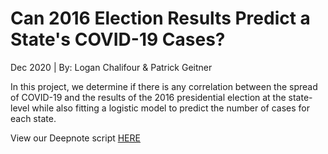 # Can 2016 Election Results Predict a State's COVID-19 Cases?
Dec 2020 | By: Logan Chalifour & Patrick Geitner

In this project, we determine if there is any correlation between the spread of COVID-19 and the results of the 2016
presidential election at the state-level while also fitting a logistic model to predict the number of cases for each state.

View our Deepnote script [HERE](https://deepnote.com/project/50e8508e-f07d-471a-866b-ad8e2eab6ab1)
